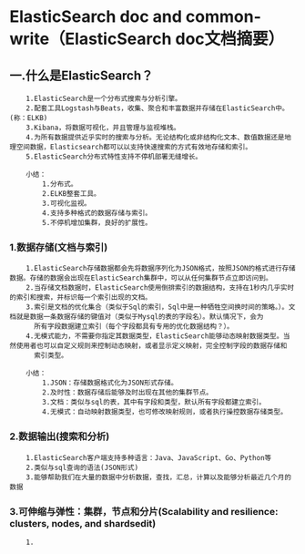# ElasticSearch doc and common-write（ElasticSearch doc文档摘要）

## 一.什么是ElasticSearch？
```text
    1.ElasticSearch是一个分布式搜索与分析引擎。
    2.配套工具Logstash与Beats，收集、聚合和丰富数据并存储在ElasticSearch中。(称：ELKB)
    3.Kibana，将数据可视化，并且管理与监视堆栈。
    4.为所有数据提供近乎实时的搜索与分析。无论结构化或非结构化文本、数值数据还是地理空间数据，Elasticsearch都可以以支持快速搜索的方式有效地存储和索引。
    5.ElasticSearch分布式特性支持不停机部署无缝增长。
```
```text
    小结：
        1.分布式。
        2.ELKB整套工具。
        3.可视化监视。
        4.支持多种格式的数据存储与索引。
        5.不停机增加集群，良好的扩展性。
```
### 1.数据存储(文档与索引)
```text
    1.ElasticSearch存储数据都会先将数据序列化为JSON格式，按照JSON的格式进行存储数据。存储的数据会出现在ElasticSearch集群中，可以从任何集群节点立即访问到。
    2.当存储文档数据时，ElasticSearch使用倒排索引的数据结构，支持在1秒内几乎实时的索引和搜索，并标识每一个索引出现的文档。
    3.索引是文档的优化集合（类似于Sql的索引，Sql中是一种牺牲空间换时间的策略。）。文档就是数据一条数据存储的键值对（类似于Mysql的表的字段名）。默认情况下，会为
      所有字段数据建立索引（每个字段都具有专用的优化数据结构？）。
    4.无模式能力，不需要你指定其数据类型，ElasticSearch能够动态映射数据类型。当然使用者也可以自定义规则来控制动态映射，或者显示定义映射，完全控制字段的数据存储和
      索引类型。
```
```text
    小结：
        1.JSON：存储数据格式化为JSON形式存储。
        2.及时性：数据存储后能够及时出现在其他的集群节点。
        3.文档：类似与sql的表，其中有字段和类型，默认所有字段都建立索引。
        4.无模式：自动映射数据类型，也可修改映射规则，或者执行操控数据存储类型。
```
### 2.数据输出(搜索和分析)
```text
    1.ElasticSearch客户端支持多种语言：Java、JavaScript、Go、Python等
    2.类似与sql查询的语法(JSON形式)
    3.能够帮助我们在大量的数据中分析数据，查找，汇总，计算以及能够分析最近几个月的数据
```
### 3.可伸缩与弹性：集群，节点和分片(Scalability and resilience: clusters, nodes, and shardsedit)
```text
    1.
```
